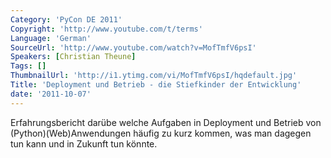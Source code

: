 ```yaml
---
Category: 'PyCon DE 2011'
Copyright: 'http://www.youtube.com/t/terms'
Language: 'German'
SourceUrl: 'http://www.youtube.com/watch?v=MofTmfV6psI'
Speakers: [Christian Theune]
Tags: []
ThumbnailUrl: 'http://i1.ytimg.com/vi/MofTmfV6psI/hqdefault.jpg'
Title: 'Deployment und Betrieb - die Stiefkinder der Entwicklung'
date: '2011-10-07'
---
```

Erfahrungsbericht darübe welche Aufgaben in Deployment und Betrieb von (Python)(Web)Anwendungen häufig zu kurz kommen, was man dagegen tun kann und in Zukunft tun könnte.
